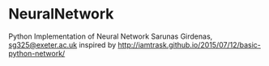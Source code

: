 # NeuralNetwork
Python Implementation of Neural Network
Sarunas Girdenas, sg325@exeter.ac.uk
inspired by http://iamtrask.github.io/2015/07/12/basic-python-network/